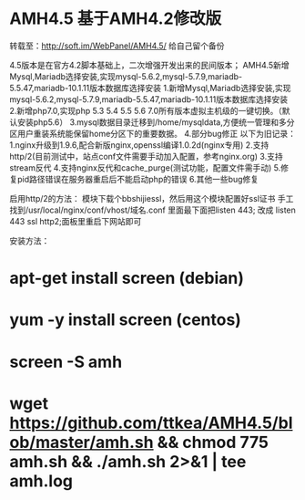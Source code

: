# AMH4.5 基于AMH4.2修改版

转载至：http://soft.im/WebPanel/AMH4.5/  给自己留个备份

4.5版本是在官方4.2脚本基础上，二次增强开发出来的民间版本；
AMH4.5新增Mysql,Mariadb选择安装,实现mysql-5.6.2,mysql-5.7.9,mariadb-5.5.47,mariadb-10.1.11版本数据库选择安装
1.新增Mysql,Mariadb选择安装,实现mysql-5.6.2,mysql-5.7.9,mariadb-5.5.47,mariadb-10.1.11版本数据库选择安装
2.新增php7.0,实现php 5.3 5.4 5.5 5.6 7.0所有版本虚拟主机级的一键切换。（默认安装php5.6）
3.mysql数据目录迁移到/home/mysqldata,方便统一管理和多分区用户重装系统能保留home分区下的重要数据。
4.部分bug修正 以下为旧记录：
1.nginx升级到1.9.6,配合新版nginx,openssl编译1.0.2d(nginx专用)
2.支持http/2(目前测试中，站点conf文件需要手动加入配置，参考nginx.org)
3.支持stream反代
4.支持nginx反代和cache_purge(测试功能，配置文件需手动)
5.修复pid路径错误在服务器重启后不能启动php的错误
6.其他一些bug修复

启用http/2的方法：
模块下载个bbshijiessl，然后用这个模块配置好ssl证书
手工找到/usr/local/nginx/conf/vhost/域名.conf 里面最下面把listen 443; 改成 listen
443 ssl http2;面板里重启下网站即可

安装方法：

# apt-get install screen (debian)

# yum -y install screen (centos)

# screen -S amh

# wget https://github.com/ttkea/AMH4.5/blob/master/amh.sh && chmod 775 amh.sh && ./amh.sh 2>&1 | tee amh.log





